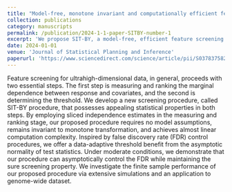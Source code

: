 ```yaml
---
title: "Model-free, monotone invariant and computationally efficient feature screening with data-adaptive threshold"
collection: publications
category: manuscripts
permalink: /publication/2024-1-1-paper-SITBY-number-1
excerpt: 'We propose SIT-BY, a model-free, efficient feature screening method for ultrahigh-dimensional data. By using sliced independence estimates and an adaptive FDR-based threshold, SIT-BY controls false discoveries while retaining all relevant features, as demonstrated in simulations and real data.'
date: 2024-01-01
venue: 'Journal of Statistical Planning and Inference'
paperurl: 'https://www.sciencedirect.com/science/article/pii/S0378375823000472'
---
```


Feature screening for ultrahigh-dimensional data, in general, proceeds with two essential steps. The first step is measuring and ranking the marginal dependence between response and covariates, and the second is determining the threshold. We develop a new screening procedure, called SIT-BY procedure, that possesses appealing statistical properties in both steps. By employing sliced independence estimates in the measuring and ranking stage, our proposed procedure requires no model assumptions, remains invariant to monotone transformation, and achieves almost linear computation complexity. Inspired by false discovery rate (FDR) control procedures, we offer a data-adaptive threshold benefit from the asymptotic normality of test statistics. Under moderate conditions, we demonstrate that our procedure can asymptotically control the FDR while maintaining the sure screening property. We investigate the finite sample performance of our proposed procedure via extensive simulations and an application to genome-wide dataset.

